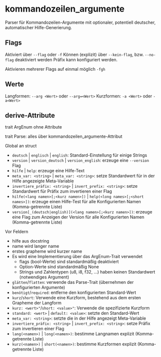# kommandozeilen_argumente

Parser für Kommandozeilen-Argumente mit optionaler, potentiell deutscher, automatischer Hilfe-Generierung.

## Flags

Aktiviert über `--flag` oder `-f`
Können (explizit) über `--kein-flag`, bzw. `--no-flag` deaktiviert werden
Präfix kann konfiguriert werden.

Aktivieren mehrerer Flags auf einmal möglich `-fgh`

## Werte

Langformen: `--arg <Wert>` oder `--arg=<Wert>`
Kurzformen: `-a <Wert>` oder `-a<Wert>`

## derive-Attribute

trait ArgEnum ohne Attribute

trait Parse: alles über kommandozeilen_argumente-Attribut

Global an struct

- `deutsch` | `englisch` | `english`: Standard-Einstellung für einige Strings
- `version` | `version_deutsch` | `version_english`: erzeuge eine `--version` Flag
- `hilfe` | `help`: erzeuge eine Hilfe-Text
- `meta_var: <string>` | `meta_var: <string>`:
    setze Standardwert für in der Hilfe angezeigte Meta-Variable
- `invertiere_präfix: <string>` | `invert_prefix: <string>`:
    setze Standardwert für Präfix zum invertieren einer Flag
- `hilfe(<lang namen>[;<kurz namen>])` | `help(<long names>[;<short names>])`:
    erzeuge einen Hilfe-Test für alle Konfigurierten Namen (Komma-getrennte Liste)
- `version[_(deutsch|english)](<lang namen>[;<kurz namen>])`:
    erzeuge eine Flag zum Anzeigen der Version für alle Konfigurierten Namen (Komma-getrennte Liste)

Vor Feldern

- hilfe aus docstring
- name wird langer name
- erstes grapheme wird kurzer name
- Es wird eine Implementierung über das ArgEnum-Trait verwendet
  - flags (bool-Werte) sind standardmäßig deaktiviert
  - Option-Werte sind standardmäßig None
  - Strings und Zahlentypen (u8, i8, f32, ...) haben keinen Standardwert (notwendiges Argument)
- `glätten`/`flatten`: verwende das Parse-Trait (übernehmen der konfigurierten Argumente)
- `benötigt`/`required`: entferne den konfigurierten Standard-Wert
- `kurz`/`short`: Verwende eine Kurzform, bestehend aus dem ersten Grapheme der Langform
- `kurz: <wert>"`/`short: <value>"`: Verwende die spezifizierte Kurzform
- `standard: <wert>` | `default: <value>`: setzte den Standard-Wert
- `meta_var: <string>`: setzte die in der Hilfe angezeigt Meta-Variable
- `invertiere_präfix: <string>` | `invert_prefix: <string>`: setze Präfix zum invertieren einer Flag
- `lang(<namen>)` | `long(<namen>)`: bestimme Langnamen explizit (Komma-getrennte Liste)
- `kurz(<namen>)` | `short(<namen>)`: bestimme Kurzformen explizit (Komma-getrennte Liste)
